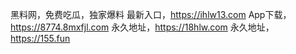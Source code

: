 黑料网，免费吃瓜，独家爆料
最新入口，https://ihlw13.com
App下载，https://8774.8mxfjl.com
永久地址，https://18hlw.com
永久地址，https://155.fun
